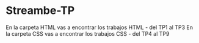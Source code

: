 # Streambe-TP

En la carpeta HTML vas a encontrar los trabajos HTML - del TP1 al TP3
En la carpeta CSS vas a encontrar los trabajos CSS - del TP4 al TP9
